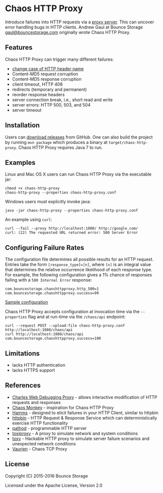 Chaos HTTP Proxy
================
Introduce failures into HTTP requests via a
[proxy server](http://en.wikipedia.org/wiki/Proxy_server).
This can uncover error handling bugs in HTTP clients.
Andrew Gaul at Bounce Storage <gaul@bouncestorage.com> originally wrote
Chaos HTTP Proxy.

Features
--------
Chaos HTTP Proxy can trigger many different failures:

* [change case of HTTP header name](http://stackoverflow.com/questions/5258977/are-http-headers-case-sensitive)
* Content-MD5 request corruption
* Content-MD5 response corruption
* client timeout, HTTP 408
* redirects (temporary and permanent)
* reorder response headers
* server connection break, i.e., short read and write
* server errors: HTTP 500, 503, and 504
* server timeout

Installation
------------
Users can
[download releases](https://github.com/bouncestorage/chaos-http-proxy/releases)
from GitHub.
One can also build the project by running `mvn package` which produces a
binary at `target/chaos-http-proxy`.
Chaos HTTP Proxy requires Java 7 to run.

Examples
--------
Linux and Mac OS X users can run Chaos HTTP Proxy via the executable jar:

```
chmod +x chaos-http-proxy
chaos-http-proxy --properties chaos-http-proxy.conf
```

Windows users must explicitly invoke java:

```
java -jar chaos-http-proxy --properties chaos-http-proxy.conf
```

An example using `curl`:

```
curl --fail --proxy http://localhost:1080/ http://google.com/
curl: (22) The requested URL returned error: 500 Server Error
```

Configuring Failure Rates
-------------------------

The configuration file determines all possible results for an HTTP request.
Entries take the form `[response_type]=[n]`, where `[n]` is an integral value
that determines the relative occurrence likelihood of each response type.
For example, the following configuration gives a 1% chance of responses
failing with a `500 Internal Error` response:

```
com.bouncestorage.chaoshttpproxy.http_500=1
com.bouncestorage.chaoshttpproxy.success=99
```

[Sample configuration](https://github.com/bouncestorage/chaos-http-proxy/blob/master/src/main/resources/chaos-http-proxy.conf)

Chaos HTTP Proxy accepts configuration at invocation time via the `--properties`
flag and at run-time via the `/chaos/api` endpoint:

```
curl --request POST --upload-file chaos-http-proxy.conf http://localhost:1080/chaos/api
curl http://localhost:1080/chaos/api
com.bouncestorage.chaoshttpproxy.success=100
```

Limitations
-----------
* lacks HTTP authentication
* lacks HTTPS support

References
----------
* [Charles Web Debugging Proxy](http://www.charlesproxy.com/) - allows interactive modification of HTTP requests and responses
* [Chaos Monkey](https://github.com/Netflix/SimianArmy) - inspiration for Chaos HTTP Proxy
* [Hamms](https://github.com/kevinburke/hamms) - designed to elicit failures in your HTTP Client, similar to httpbin
* [httpbin](http://httpbin.org/) - HTTP Request & Response Service which can deterministically exercise HTTP functionality
* [pathod](http://pathod.net/docs/pathod) - programmable HTTP server
* [toxiproxy](https://github.com/Shopify/toxiproxy) - A proxy to simulate network and system conditions
* [toxy](https://github.com/h2non/toxy) - Hackable HTTP proxy to simulate server failure scenarios and unexpected network conditions
* [Vaurien](https://github.com/mozilla-services/vaurien) - Chaos TCP Proxy

License
-------
Copyright (C) 2015-2016 Bounce Storage

Licensed under the Apache License, Version 2.0
